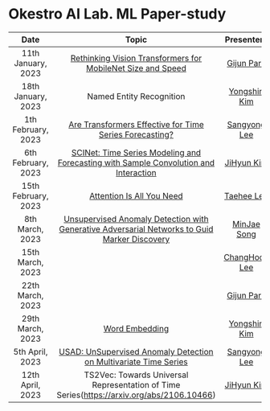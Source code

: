 # Okestro AI Lab. ML Paper-study 
|       Date       | Topic | Presenters | Slides |
|:----------------:|:----------------------------------------:|:----------:|:------:|
| 11th January, 2023 | [Rethinking Vision Transformers for MobileNet Size and Speed](https://arxiv.org/abs/2212.08059v1) | [Gijun Park](https://github.com/Yuri-0) | [Slide]() | 
| 18th January, 2023 | Named Entity Recognition | [Yongshin Kim](https://github.com/yong-shin) | [Slide](https://docs.google.com/presentation/d/1BG-9S1b4J02fX6OqNbUOVuGlTnTe15OlPJgob9jHp7M/edit?usp=sharing) | 
| 1th February, 2023 | [Are Transformers Effective for Time Series Forecasting?](https://arxiv.org/abs/2205.13504) | [Sangyong Lee](https://github.com/SYLee1996) | [Slide](https://docs.google.com/presentation/d/1yGhH-rumjtj_hluIIy1PNxWz6Zmk0lVGrNMTxpEWV8M/edit?pli=1#slide=id.g202920f4013_2_14) | 
| 6th February, 2023 | [SCINet: Time Series Modeling and Forecasting with Sample Convolution and Interaction](https://arxiv.org/pdf/2106.09305.pdf) | [JiHyun Kim](https://github.com/hijyun) | [Slide](https://docs.google.com/presentation/d/1EbCj5v8gsiKNGkryXs1d2YkvUiuXXW4y/edit?usp=sharing&ouid=113230354598330068546&rtpof=true&sd=true) | 
| 15th February, 2023 | [Attention Is All You Need](https://arxiv.org/abs/1706.03762) | [Taehee Lee](https://github.com/SYLee1996) | [Slide](https://docs.google.com/presentation/d/1dRsym6PSPbarqoIthW6CQCKmg2DJTRoJJFuxF72bWFg/edit?usp=sharing) | 
| 8th March, 2023 | [Unsupervised Anomaly Detection with Generative Adversarial Networks to Guid Marker Discovery](https://arxiv.org/abs/1703.05921) | [MinJae Song](https://github.com/Jjackson-dev) | [Slide](https://docs.google.com/presentation/d/15GWlLfkGXtDVewLN_2a0OENGnumpPg_n/edit?usp=share_link&ouid=108260106202789518742&rtpof=true&sd=true) | 
| 15th March, 2023 | []() | [ChangHoon Lee]() | [Slide]() | 
| 22th March, 2023 | []() | [Gijun Park]() | [Slide]() | 
| 29th March, 2023 | [Word Embedding](https://arxiv.org/abs/1301.3781) | [Yongshin Kim](https://github.com/yong-shin) | [Slide](https://docs.google.com/presentation/d/1A983J-PIrmRCsKLU-UUurGLyoTD7u6Jv43u6Z45Azt8/edit#slide=id.ga6b09fafa8_0_5) | 
| 5th April, 2023 | [USAD: UnSupervised Anomaly Detection on Multivariate Time Series](https://dl.acm.org/doi/pdf/10.1145/3394486.3403392) | [Sangyong Lee](https://github.com/SYLee1996) | [Slide](https://docs.google.com/presentation/d/1cyDF4LTI3pcCKGGVrH-P4vKRRMnd_dGQQ3s8nr-cQGc/edit) | 
| 12th April, 2023 | TS2Vec: Towards Universal Representation of Time Series(https://arxiv.org/abs/2106.10466) | [JiHyun Kim](https://github.com/hijyun) | [Slide](https://docs.google.com/presentation/d/1k-UQV-1tWtlzYnlYEhxaMrKCT8zpdEpf/edit?usp=sharing&ouid=113230354598330068546&rtpof=true&sd=true) |

